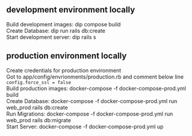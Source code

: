 ## development environment locally
Build development images: dip compose build <br>
Create Database: dip run rails db:create <br>
Start development server: dip rails s



## production environment locally
Create credentials for production environment <br>
Got to app/config/envrionments/production.rb and comment below line
`config.force_ssl = false` <br>
Build production images: docker-compose -f docker-compose-prod.yml build <br>
Create Database: docker-compose -f docker-compose-prod.yml run web_prod rails db:create <br>
Run Migrations: docker-compose -f docker-compose-prod.yml run web_prod rails db:migrate <br>
Start Server: docker-compose -f docker-compose-prod.yml up <br>
